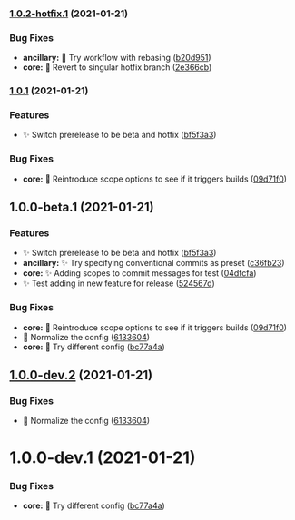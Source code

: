 ### [1.0.2-hotfix.1](https://github.com/Jack-Barry/pipelines-javascript/compare/v1.0.1...v1.0.2-hotfix.1) (2021-01-21)


### Bug Fixes

* **ancillary:** 🐛  Try workflow with rebasing ([b20d951](https://github.com/Jack-Barry/pipelines-javascript/commit/b20d951513a3e34e90958102235b9ccbcfb72294))
* **core:** 🐛  Revert to singular hotfix branch ([2e366cb](https://github.com/Jack-Barry/pipelines-javascript/commit/2e366cb9b2b9c4c4380aaa854d3f86a4773aa835))

### [1.0.1](https://github.com/Jack-Barry/pipelines-javascript/compare/v1.0.0...v1.0.1) (2021-01-21)

### Features

- ✨ Switch prerelease to be beta and hotfix ([bf5f3a3](https://github.com/Jack-Barry/pipelines-javascript/commit/bf5f3a3715160c236ad845bc9ca08e4f26efd83d))

### Bug Fixes

- **core:** 🐛 Reintroduce scope options to see if it triggers builds ([09d71f0](https://github.com/Jack-Barry/pipelines-javascript/commit/09d71f02696f7dc68a67ffff77ed569a4799de55))

## 1.0.0-beta.1 (2021-01-21)

### Features

- ✨ Switch prerelease to be beta and hotfix ([bf5f3a3](https://github.com/Jack-Barry/pipelines-javascript/commit/bf5f3a3715160c236ad845bc9ca08e4f26efd83d))
- **ancillary:** ✨ Try specifying conventional commits as preset ([c36fb23](https://github.com/Jack-Barry/pipelines-javascript/commit/c36fb2330b032b7297c7da1e7e4de437be8c45a3))
- **core:** ✨ Adding scopes to commit messages for test ([04dfcfa](https://github.com/Jack-Barry/pipelines-javascript/commit/04dfcfae77d86d74d55d03d468df284e04277aae))
- ✨ Test adding in new feature for release ([524567d](https://github.com/Jack-Barry/pipelines-javascript/commit/524567d76cfec8d24a6f1725fd15b7a29829ad14))

### Bug Fixes

- **core:** 🐛 Reintroduce scope options to see if it triggers builds ([09d71f0](https://github.com/Jack-Barry/pipelines-javascript/commit/09d71f02696f7dc68a67ffff77ed569a4799de55))
- 🐛 Normalize the config ([6133604](https://github.com/Jack-Barry/pipelines-javascript/commit/6133604ee262110f4006cd6cdda24d226fb8f32d))
- **core:** 🐛 Try different config ([bc77a4a](https://github.com/Jack-Barry/pipelines-javascript/commit/bc77a4a3faffc5dbb50c470be7c4b16fe3ac63c6))

## [1.0.0-dev.2](https://github.com/Jack-Barry/pipelines-javascript/compare/v1.0.0-dev.1...v1.0.0-dev.2) (2021-01-21)

### Bug Fixes

- 🐛 Normalize the config ([6133604](https://github.com/Jack-Barry/pipelines-javascript/commit/6133604ee262110f4006cd6cdda24d226fb8f32d))

# 1.0.0-dev.1 (2021-01-21)

### Bug Fixes

- **core:** 🐛 Try different config ([bc77a4a](https://github.com/Jack-Barry/pipelines-javascript/commit/bc77a4a3faffc5dbb50c470be7c4b16fe3ac63c6))
